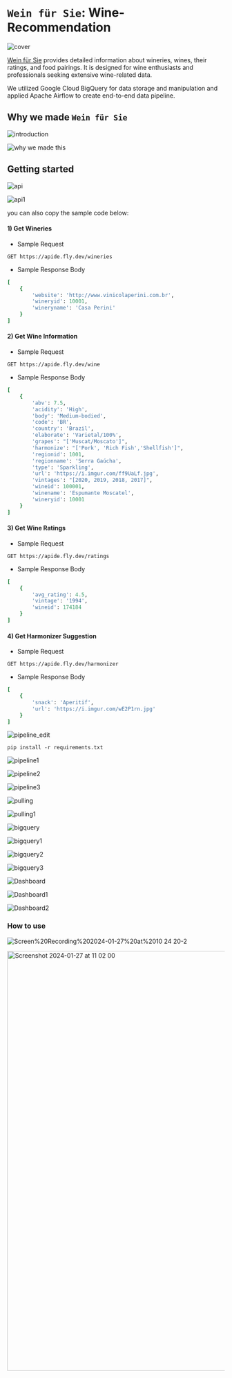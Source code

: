 `Wein für Sie`: Wine-Recommendation
=============
![cover](https://github.com/yudinii/practice_/assets/157538170/723acb58-1667-4007-a4cc-0e6d396523fc)

[Wein für Sie](https://public.tableau.com/app/profile/aminov.alidzhon6857/viz/WineDashboard_17053558456560/Main_dashboard2) provides detailed information about wineries, wines, their ratings, and food pairings. It is designed for wine enthusiasts and professionals seeking extensive wine-related data. 
  
We utilized Google Cloud BigQuery for data storage and manipulation and applied Apache Airflow to create end-to-end data pipeline. 
  

    
Why we made `Wein für Sie`
-------------
![introduction](https://github.com/yudinii/practice_/assets/157538170/dfd1f3e3-b17d-440a-af42-c076cd581c08)

![why we made this](https://github.com/yudinii/practice_/assets/157538170/0c3e35b8-bc15-4276-bd55-f9274a59b8f3)

  
Getting started
-------------
![api](https://github.com/yudinii/practice_/assets/157538170/aaa55c0b-6104-4a10-9372-b529e77851bd)

![api1](https://github.com/yudinii/practice_/assets/157538170/f11bdc92-3c9e-4835-b82e-6c80206be05d)

  
you can also copy the sample code below: 

#### 1) Get Wineries  
* Sample Request
```
GET https://apide.fly.dev/wineries
```
* Sample Response Body
```ruby
[
    {
        'website': 'http://www.vinicolaperini.com.br', 
        'wineryid': 10001, 
        'wineryname': 'Casa Perini'
    }
]
```
#### 2) Get Wine Information
* Sample Request
```
GET https://apide.fly.dev/wine
```
* Sample Response Body
```ruby
[
    {
        'abv': 7.5, 
        'acidity': 'High', 
        'body': 'Medium-bodied',
        'code': 'BR', 
        'country': 'Brazil',
        'elaborate': 'Varietal/100%',
        'grapes': "['Muscat/Moscato']", 
        'harmonize': "['Pork', 'Rich Fish','Shellfish']",
        'regionid': 1001, 
        'regionname': 'Serra Gaúcha',
        'type': 'Sparkling', 
        'url': 'https://i.imgur.com/ff9UaLf.jpg', 
        'vintages': "[2020, 2019, 2018, 2017]", 
        'wineid': 100001, 
        'winename': 'Espumante Moscatel',
        'wineryid': 10001
    }
]
```

#### 3) Get Wine Ratings  
* Sample Request
```
GET https://apide.fly.dev/ratings
```
* Sample Response Body
```ruby
[
    {
        'avg_rating': 4.5, 
        'vintage': '1994',
        'wineid': 174184
    }
]
```

#### 4) Get Harmonizer Suggestion 
* Sample Request
```
GET https://apide.fly.dev/harmonizer
```
* Sample Response Body
```ruby
[
    {
        'snack': 'Aperitif',
        'url': 'https://i.imgur.com/wE2P1rn.jpg'
    }
]
```


      
![pipeline_edit](https://github.com/yudinii/practice_/assets/157538170/972ceeeb-fcf2-4eca-ba40-c77500034e6d)

```
pip install -r requirements.txt
```
  
![pipeline1](https://github.com/yudinii/practice_/assets/157538170/ae878010-4c8c-4677-891c-2b9e58da12bb)

![pipeline2](https://github.com/yudinii/practice_/assets/157538170/b37bd870-816a-4ba5-8d81-021934ea6bab)

![pipeline3](https://github.com/yudinii/practice_/assets/157538170/7355970c-b9a5-4506-b197-24fdf96252d8)

![pulling](https://github.com/yudinii/practice_/assets/157538170/4bfd077f-d399-4029-b1a9-e1e4b3a241fa)

![pulling1](https://github.com/yudinii/practice_/assets/157538170/9a052ae9-e0ff-4ee2-bc28-46a87ac6f70b)


![bigquery](https://github.com/yudinii/practice_/assets/157538170/4bab7099-35ad-4f8a-b0f1-f64bc1e9a9fd)

![bigquery1](https://github.com/yudinii/practice_/assets/157538170/bfe1a5fb-e6c6-4fff-a868-563d76991885)

![bigquery2](https://github.com/yudinii/practice_/assets/157538170/c1b3c78d-8283-4473-aa6c-3f9fbcba5c6c)

![bigquery3](https://github.com/yudinii/practice_/assets/157538170/2127b218-f45b-4c58-93a7-6eb220324c72)


  
  
![Dashboard](https://github.com/yudinii/practice_/assets/157538170/7e63cd4a-c548-4579-b6b5-5154f44ed0b9)

![Dashboard1](https://github.com/yudinii/practice_/assets/157538170/643a895f-6482-4a7d-9209-f658858322b3)

![Dashboard2](https://github.com/yudinii/practice_/assets/157538170/c0d891ba-8b28-4f20-ab5c-fd1aeb7e9b02)



### How to use

![Screen%20Recording%202024-01-27%20at%2010 24 20-2](https://github.com/yudinii/practice_/assets/157538170/886f3a15-cee4-4948-891b-366945f062e6)

<img width="970" alt="Screenshot 2024-01-27 at 11 02 00" src="https://github.com/yudinii/practice_/assets/157538170/0df8aa81-99e1-4778-965d-a99d07a93e10">



  
